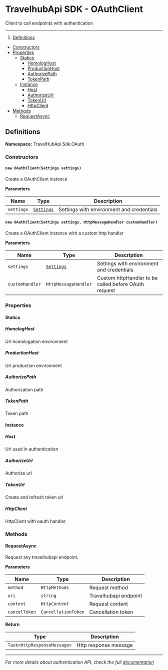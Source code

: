 # TravelhubApi SDK - OAuthClient

Client to call endpoints with authentication

---

1. [Definitions](#definitions)
  - [Constructors](#constructors)
  - [Properties](#properties)
    - [Statics](#statics)
      - [HomologHost](#homologhost)
      - [ProductionHost](#productionhost)
      - [AuthorizePath](#authorizepath)
      - [TokenPath](#tokenpath)
    - [Instance](#instance)
      - [Host](#host)
      - [AuthorizeUrl](#authorizeurl)
      - [TokenUrl](#tokenurl)
      - [HttpClient](#httpclient)
  - [Methods](#methods)
    - [RequestAsync](#requestasync)

## Definitions

**Namespace:** TravelHubApi.Sdk.OAuth

### Constructors

#### `new OAuthClient(Settings settings)`

Create a OAuthClient instance

**Parameters**

Name        | Type          |  Description
----------- | ------------- | -----------
`settings`  | [`Settings`](../common/src/Common/API/Settings.cs)| Settings with environment and credentials

#### `new OAuthClient(Settings settings, HttpMessageHandler customHandler)`

Create a OAuthClient instance with a custom http handler

**Parameters**

Name        | Type          |  Description
----------- | ------------- | -----------
`settings`  | [`Settings`](../common/src/Common/API/Settings.cs)| Settings with environment and credentials
`customHandler` | `HttpMessageHandler` | Custom httpHandler to be called before OAuth request

### Properties

#### Statics

##### HomologHost

Url homologation environment

##### ProductionHost

Url production environment

##### AuthorizePath

Authorization path

##### TokenPath

Token path

#### Instance

##### Host

Url used in authentication

##### AuthorizeUrl

Authorize url

##### TokenUrl

Create and refresh token url

##### HttpClient

HttpClient with oauth handler

### Methods

#### RequestAsync

Request any travelhubapi endpoint.

**Parameters**

Name        | Type          |  Description
----------- | ------------- | -----------
`method`    | `HttpMethods` | Request method
`uri`       | `string`      | Travelhubapi endpoint
`content`   | `HttpContent` | Request content
`cancelToken`   | `CancellationToken` | Cancellation token

**Return**

 Type                        | Description
 --------------------------- | -----------
 `Task<HttpResponseMessage>` | Http response message

---

*For more details about authentication API, check the full [documentation](http://dev.travelhubapi.com.br/documents/auth)*

